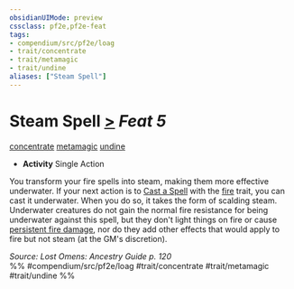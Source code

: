 ```yaml
---
obsidianUIMode: preview
cssclass: pf2e,pf2e-feat
tags:
- compendium/src/pf2e/loag
- trait/concentrate
- trait/metamagic
- trait/undine
aliases: ["Steam Spell"]
---
```

# Steam Spell  [>](/rules/core-rulebook/chapter-9-playing-the-game.md#Actions "Single Action") *Feat 5*  
[concentrate](/rules/traits/concentrate.md)  [metamagic](/rules/traits/metamagic.md)  [undine](/rules/traits/undine-b2.md)  

- **Activity** Single Action

You transform your fire spells into steam, making them more effective underwater. If your next action is to [Cast a Spell](/rules/actions/cast-a-spell.md) with the [fire](/rules/traits/fire.md) trait, you can cast it underwater. When you do so, it takes the form of scalding steam. Underwater creatures do not gain the normal fire resistance for being underwater against this spell, but they don't light things on fire or cause [persistent fire damage](/rules/conditions.md#Persistent%20Damage), nor do they add other effects that would apply to fire but not steam (at the GM's discretion).

*Source: Lost Omens: Ancestry Guide p. 120*  
%% #compendium/src/pf2e/loag #trait/concentrate #trait/metamagic #trait/undine %%